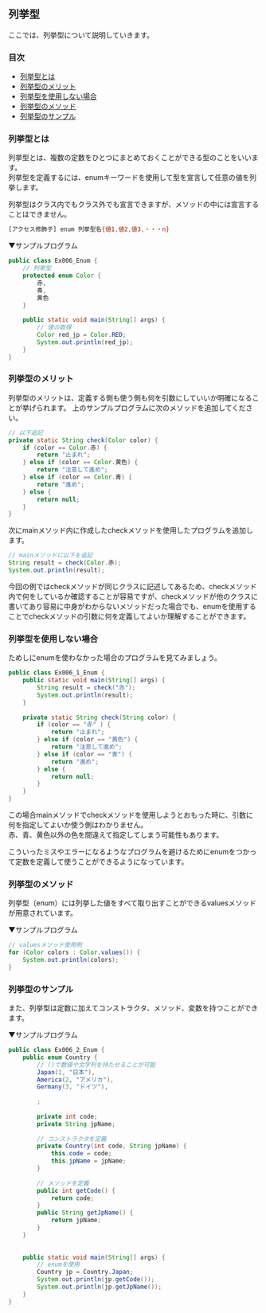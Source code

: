 ## 列挙型
ここでは、列挙型について説明していきます。

### 目次
* [列挙型とは](#sec1)
* [列挙型のメリット](#sec2)
* [列挙型を使用しない場合](#sec3)
* [列挙型のメソッド](#sec4)
* [列挙型のサンプル](#sec5)

### <a name="sec1"></a>列挙型とは
列挙型とは、複数の定数をひとつにまとめておくことができる型のことをいいます。  
列挙型を定義するには、enumキーワードを使用して型を宣言して任意の値を列挙します。

列挙型はクラス内でもクラス外でも宣言できますが、メソッドの中には宣言することはできません。

```sh
[アクセス修飾子] enum 列挙型名{値1,値2,値3,・・・n}
```

▼サンプルプログラム

```java
public class Ex006_Enum {
	// 列挙型
	protected enum Color {
		赤,
		青,
		黄色
	}
	
	public static void main(String[] args) {
		// 値の取得
		Color red_jp = Color.RED;
		System.out.println(red_jp);
	}
}
```

### <a name="sec2"></a>列挙型のメリット
列挙型のメリットは、定義する側も使う側も何を引数にしていいか明確になることが挙げられます。
上のサンプルプログラムに次のメソッドを追加してください。

```java
// 以下追記
private static String check(Color color) {
	if (color == Color.赤) {
		return "止まれ";
	} else if (color == Color.黄色) {
		return "注意して進め";
	} else if (color == Color.青) {
		return "進め";
	} else {
		return null;
	}
}
```

次にmainメソッド内に作成したcheckメソッドを使用したプログラムを追加します。

```java
// mainメソッドに以下を追記
String result = check(Color.赤);
System.out.println(result); 
```

今回の例ではcheckメソッドが同じクラスに記述してあるため、checkメソッド内で何をしているか確認することが容易ですが、checkメソッドが他のクラスに書いてあり容易に中身がわからないメソッドだった場合でも、enumを使用することでcheckメソッドの引数に何を定義してよいか理解することができます。


### <a name="sec3"></a>列挙型を使用しない場合
ためしにenumを使わなかった場合のプログラムを見てみましょう。

```java
public class Ex006_1_Enum {
	public static void main(String[] args) {
		String result = check("赤");
		System.out.println(result);
	}
	
	private static String check(String color) {
		if (color == "赤" ) {
			return "止まれ";
		} else if (color == "黄色") {
			return "注意して進め";
		} else if (color == "青") {
			return "進め";
		} else {
			return null;
		}
	}
}
```

この場合mainメソッドでcheckメソッドを使用しようとおもった時に、引数に何を指定してよいか使う側はわかりません。  
赤、青、黄色以外の色を間違えて指定してしまう可能性もあります。

こういったミスやエラーになるようなプログラムを避けるためにenumをつかって定数を定義して使うことができるようになっています。


### <a name="sec4"></a>列挙型のメソッド
列挙型（enum）には列挙した値をすべて取り出すことができるvaluesメソッドが用意されています。

▼サンプルプログラム

```java
// valuesメソッド使用例
for (Color colors : Color.values()) {
	System.out.println(colors);
}
```

### <a name="sec5"></a>列挙型のサンプル
また、列挙型は定数に加えてコンストラクタ、メソッド、変数を持つことができます。

▼サンプルプログラム

```java
public class Ex006_2_Enum {
	public enum Country {
		// ()で数値や文字列を持たせることが可能
		Japan(1, "日本"),
		America(2, "アメリカ"),
		Germany(3, "ドイツ"),
		
		;
		
		private int code;
		private String jpName;
		
		// コンストラクタを定義
		private Country(int code, String jpName) {
			this.code = code;
			this.jpName = jpName;
		}
		
		// メソッドを定義
		public int getCode() {
			return code;
		}
		public String getJpName() {
			return jpName;
		}
	}
	
	
	public static void main(String[] args) {
		// enumを使用
		Country jp = Country.Japan;
		System.out.println(jp.getCode());
		System.out.println(jp.getJpName());
	}
}
```




